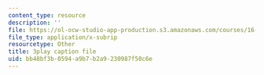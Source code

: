 ```yaml
---
content_type: resource
description: ''
file: https://ol-ocw-studio-app-production.s3.amazonaws.com/courses/16-660j-introduction-to-lean-six-sigma-methods-january-iap-2012/bb48bf3b0594a9b7b2a9230987f50c6e_8RlA0D6cjDc.srt
file_type: application/x-subrip
resourcetype: Other
title: 3play caption file
uid: bb48bf3b-0594-a9b7-b2a9-230987f50c6e
---
```

